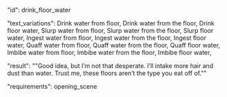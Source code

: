 "id": drink_floor_water

"text_variations":
Drink water from floor, Drink water from the floor, Drink floor water, Slurp water from floor, Slurp water from the floor, Slurp floor water, Ingest water from floor, Ingest water from the floor, Ingest floor water, Quaff water from floor, Quaff water from the floor, Quaff floor water, Imbibe water from floor, Imbibe water from the floor, Imbibe floor water,

"result":
""Good idea, but I’m not that desperate. I’ll intake more hair and dust than water. Trust me, these floors aren’t the type you eat off of.""

"requirements": opening_scene